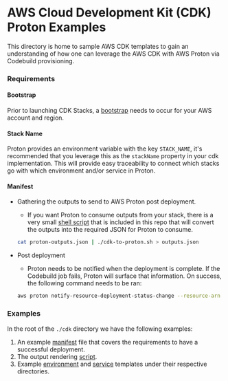 # AWS Cloud Development Kit (CDK) Proton Examples

This directory is home to sample AWS CDK templates to gain an understanding of how one can leverage the AWS CDK with AWS Proton via Codebuild provisioning.

### Requirements

#### Bootstrap

Prior to launching CDK Stacks, a [bootstrap](https://docs.aws.amazon.com/cdk/v2/guide/getting_started.html#getting_started_bootstrap) needs to occur for your AWS account and region.

#### Stack Name

Proton provides an environment variable with the key `STACK_NAME`, it's recommended that you leverage this as the `stackName` property in your cdk implementation. This will provide easy traceability to connect which stacks go with which environment and/or service in Proton.

#### Manifest

- Gathering the outputs to send to AWS Proton post deployment.

  - If you want Proton to consume outputs from your stack, there is a very small [shell script](./cdk-to-proton.sh) that is included in this repo that will convert the outputs into the required JSON for Proton to consume.

  ```bash
  cat proton-outputs.json | ./cdk-to-proton.sh > outputs.json
  ```

- Post deployment

  - Proton needs to be notified when the deployment is complete. If the Codebuild job fails, Proton will surface that information. On success, the following command needs to be ran:

  ```bash
  aws proton notify-resource-deployment-status-change --resource-arn $RESOURCE_ARN --status IN_PROGRESS --outputs file://./outputs.json
  ```

### Examples

In the root of the `./cdk` directory we have the following examples:

1. An example [manifest](./manifest.yaml) file that covers the requirements to have a successful deployment.
2. The output rendering [script](./cdk-to-proton.sh).
3. Example [environment](./environment-templates/) and [service](./service-templates/) templates under their respective directories.
